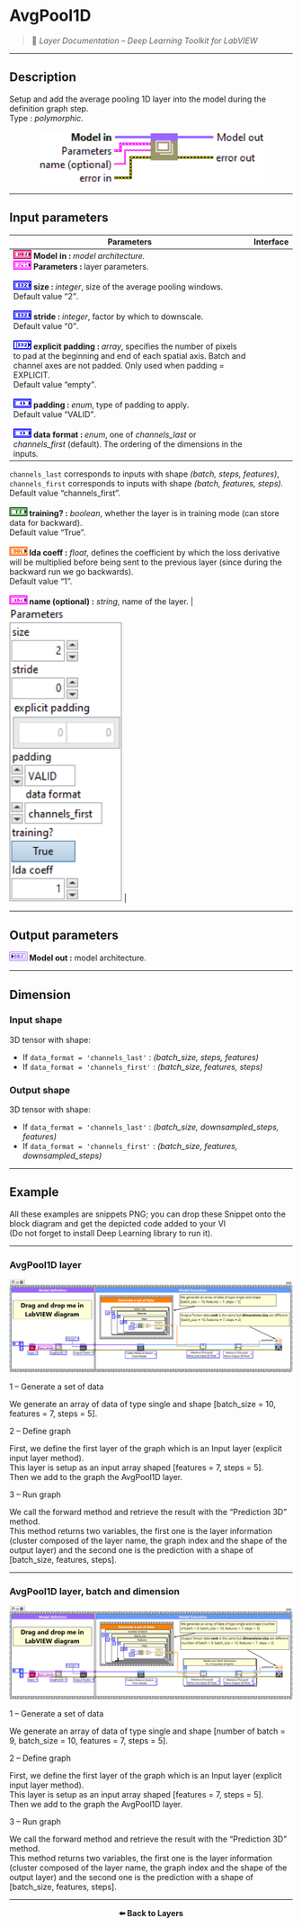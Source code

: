 # AvgPool1D

> 🔹 *Layer Documentation – Deep Learning Toolkit for LabVIEW*

---

## Description

Setup and add the average pooling 1D layer into the model during the definition graph step.  
Type : *polymorphic.*

<p align="center">
  <img src="./AveragePooling/average_pooling_1d_add_to_graph.png" alt="AvgPool1D Layer VI" width="400"/>
</p>

---

## Input parameters

| **Parameters** | **Interface** |
|----------------|----------------|
| **![OBJ](./Type/input_object.png) Model in :** *model architecture.* <br> **![FCT](./Type/cluster.png) Parameters :** layer parameters. <br><br> **![I32](./Type/integer-32.png) size :** *integer*, size of the average pooling windows.<br>Default value “2”. <br><br> **![I32](./Type/integer-32.png) stride :** *integer*, factor by which to downscale.<br>Default value “0”. <br><br> **![I32](./Type/array-integer-32.png) explicit padding :** *array*, specifies the number of pixels to pad at the beginning and end of each spatial axis. Batch and channel axes are not padded. Only used when padding = EXPLICIT.<br>Default value “empty”. <br><br> **![ENUM](./Type/enum.png) padding :** *enum*, type of padding to apply.<br>Default value “VALID”. <br><br> **![ENUM](./Type/enum.png) data format :** *enum*, one of *channels_last* or *channels_first* (default). The ordering of the dimensions in the inputs.  
`channels_last` corresponds to inputs with shape *(batch, steps, features)*,  
`channels_first` corresponds to inputs with shape *(batch, features, steps).*  
Default value “channels_first”. <br><br> **![TF](./Type/booleen.png) training? :** *boolean*, whether the layer is in training mode (can store data for backward).<br>Default value “True”. <br><br> **![DBL](./Type/double.png) lda coeff :** *float*, defines the coefficient by which the loss derivative will be multiplied before being sent to the previous layer (since during the backward run we go backwards).<br>Default value “1”. <br><br> **![ABC](./Type/string.png) name (optional) :** *string*, name of the layer. | <img src="./_params/pooling_1d_param.png" alt="AvgPool1D Parameters" width="200"/> |

---

## Output parameters

**![OBJ](./Type/output_model.png) Model out :** model architecture.

---

## Dimension

### Input shape

3D tensor with shape:
- If `data_format = 'channels_last'` : *(batch_size, steps, features)*  
- If `data_format = 'channels_first'` : *(batch_size, features, steps)*

### Output shape

3D tensor with shape:
- If `data_format = 'channels_last'` : *(batch_size, downsampled_steps, features)*  
- If `data_format = 'channels_first'` : *(batch_size, features, downsampled_steps)*

---

## Example

All these examples are snippets PNG; you can drop these Snippet onto the block diagram and get the depicted code added to your VI  
(Do not forget to install Deep Learning library to run it).

---

### AvgPool1D layer

<p align="center">
  <img src="./AveragePooling/1-avgpool1d-layer.png" alt="AvgPool1D Example 1"/>
</p>

1 – Generate a set of data  

We generate an array of data of type single and shape [batch_size = 10, features = 7, steps = 5].

2 – Define graph  

First, we define the first layer of the graph which is an Input layer (explicit input layer method).  
This layer is setup as an input array shaped [features = 7, steps = 5].  
Then we add to the graph the AvgPool1D layer.

3 – Run graph  

We call the forward method and retrieve the result with the “Prediction 3D” method.  
This method returns two variables, the first one is the layer information (cluster composed of the layer name, the graph index and the shape of the output layer) and the second one is the prediction with a shape of [batch_size, features, steps].

---

### AvgPool1D layer, batch and dimension

<p align="center">
  <img src="./AveragePooling/2-avgpool1d-batch-and-dimension.png" alt="AvgPool1D Example 2"/>
</p>

1 – Generate a set of data  

We generate an array of data of type single and shape [number of batch = 9, batch_size = 10, features = 7, steps = 5].

2 – Define graph  

First, we define the first layer of the graph which is an Input layer (explicit input layer method).  
This layer is setup as an input array shaped [features = 7, steps = 5].  
Then we add to the graph the AvgPool1D layer.

3 – Run graph  

We call the forward method and retrieve the result with the “Prediction 3D” method.  
This method returns two variables, the first one is the layer information (cluster composed of the layer name, the graph index and the shape of the output layer) and the second one is the prediction with a shape of [batch_size, features, steps].

---

<p align="center">
  <a href="../Layers.md" style="text-decoration:none; font-weight:bold;">⬅️ Back to Layers</a>
</p>
